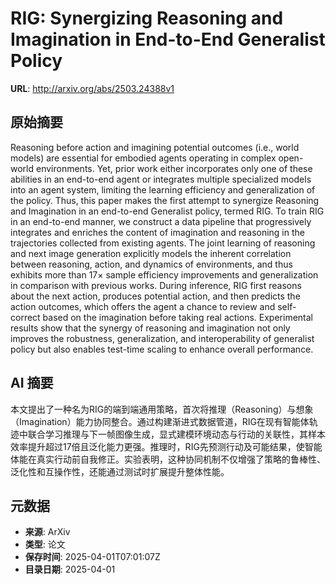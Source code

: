 # RIG: Synergizing Reasoning and Imagination in End-to-End Generalist Policy

**URL**: http://arxiv.org/abs/2503.24388v1

## 原始摘要

Reasoning before action and imagining potential outcomes (i.e., world models)
are essential for embodied agents operating in complex open-world environments.
Yet, prior work either incorporates only one of these abilities in an
end-to-end agent or integrates multiple specialized models into an agent
system, limiting the learning efficiency and generalization of the policy.
Thus, this paper makes the first attempt to synergize Reasoning and Imagination
in an end-to-end Generalist policy, termed RIG. To train RIG in an end-to-end
manner, we construct a data pipeline that progressively integrates and enriches
the content of imagination and reasoning in the trajectories collected from
existing agents. The joint learning of reasoning and next image generation
explicitly models the inherent correlation between reasoning, action, and
dynamics of environments, and thus exhibits more than $17\times$ sample
efficiency improvements and generalization in comparison with previous works.
During inference, RIG first reasons about the next action, produces potential
action, and then predicts the action outcomes, which offers the agent a chance
to review and self-correct based on the imagination before taking real actions.
Experimental results show that the synergy of reasoning and imagination not
only improves the robustness, generalization, and interoperability of
generalist policy but also enables test-time scaling to enhance overall
performance.


## AI 摘要

本文提出了一种名为RIG的端到端通用策略，首次将推理（Reasoning）与想象（Imagination）能力协同整合。通过构建渐进式数据管道，RIG在现有智能体轨迹中联合学习推理与下一帧图像生成，显式建模环境动态与行动的关联性，其样本效率提升超过17倍且泛化能力更强。推理时，RIG先预测行动及可能结果，使智能体能在真实行动前自我修正。实验表明，这种协同机制不仅增强了策略的鲁棒性、泛化性和互操作性，还能通过测试时扩展提升整体性能。

## 元数据

- **来源**: ArXiv
- **类型**: 论文
- **保存时间**: 2025-04-01T07:01:07Z
- **目录日期**: 2025-04-01
